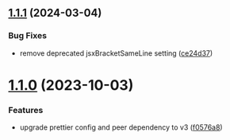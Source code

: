 ## [1.1.1](https://github.com/ryanep/prettier-config/compare/v1.1.0...v1.1.1) (2024-03-04)


### Bug Fixes

* remove deprecated jsxBracketSameLine setting ([ce24d37](https://github.com/ryanep/prettier-config/commit/ce24d37c16f32da0e2dc5d7482bf325d59b19dfd))

# [1.1.0](https://github.com/ryanep/prettier-config/compare/v1.0.2...v1.1.0) (2023-10-03)


### Features

* upgrade prettier config and peer dependency to v3 ([f0576a8](https://github.com/ryanep/prettier-config/commit/f0576a8409671990df24de65834c7574fe0437f3))
